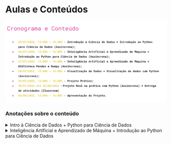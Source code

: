 # Aulas e Conteúdos

![Cronograma](images/cronograma.png)

### Anotações sobre o conteúdo

<details>
<summary>Intro à Ciência de Dados + Python para Ciência de Dados</summary>

# Currículo de um Cientista de Dados
- Geralmente um profissional multidisciplinar, podendo vir de diversas áreas
- Possui conhecimentos em:
    - R, Python e SQL (Linguagens de análise e extração de dados)
    - Estatística e AI/Machine Learning
    - Tableu, PowerBI, streamlit, etc… (Tecnologia de visualização de dados e criação de relatórios)
    - Negócios e produtos

# Mercado de Trabalho
- Setor de varejo/saúde/financeiro/marketing
    - 9 posição em alta em 2022
    - 60 mil vagas não ocupadas em 2021
    - Média salárial de 6k-9k

# Intro a Ciência de Dados

- Combinação de cic, estat e mat que pode ser usada interdisciplinarmente
- Processo de extrair info através de dados
- Identificar tendências
- Dados → Análise → Decisão → Ação
    - O que aconteceu?
    - Por que aconteceu?
    - Acontecerá novamente?
    - O que deve ser feito?


![Competencias](images/competencias.png)

# Tipos de Modelo
- Descrição de fenômenos do mundo real e digital
- Geração de valor a negócios
- Automatizar processos para operações de:
    - Inferência/Predição
    - Classificação
    - Agrupamento
    - Recomendação
    # Modelos de Classificação
      - Modelo supervisionado, rotulado manualmente
    # Modelos de Agrupamento/Clusterização
      - Enviar um conjunto de características para a máquina para ela atribuir à um modelo específico
        - Agrupa bancos de dados com características comuns
        - Eu, como humano, posso rotular esses grupos que são agrupados
    # Modelos de Recomendação
      - Modelo colaborativo → Renner, Netflix, Amazon
      - Modelo pessoal → Netflix, Instagram, Tiktok

# Etapas de Geração de um Modelo
![Divisão de Dados](images/divisao_dados.png)

- Entrada de Dados
  - Separados entre treinamento e teste, um com ajuda humana e outro para testar a capacidade da máquina
- Coleta/Organização
  - Dados podem vir de múltiplas fontes
  - Tipicamente desorganizados
  - A combinação de múltiplas fontes de dados tem como objetivo criar modelos mais acurados
- Tratamento
    - Descarte
        - Dados em brancco
        - Dados de má qualidade
        - Anomalias
    - Preenchimento de dados faltantes
        - Interpolação
        - Substituição por valores de média, moda ou mediana
    - Transformação
        - Normalização
        - Codificação
        - Engenharia de características
- Concepção do modelo
  - Separação da base de dados entre teste e treinamento
      - No treinamento a gente dá o rótulo das características, ou seja, o resultado com base na entrada
  - Escolha do modelo conforme a aplicação:
      - Classificação ou Predição
          - KNN
          - ARIMA
          - Long-Short Term Memory
          - Neural networks
          - …
      - Agrupamento
          - K-means
          - Mean-shift clustering
          - DBSCAN
          - Gaussian Mixture Models
          - …
      - Recomendação
          - Collaborative filtering
          - Content-based filtering
- Avaliação dos resultados
- Validação
    - Teste
        - Teste de hipótese (análise do p-valor) e confirmação de tese
        - Validação cruzada
        - Análise de métricas de avaliação
            - Acurácia, precisão, erro médio absoluto
    - Aprovação do resultado por gestores e clientes
- Implantação
      - Lançamento do modelo em produção
      - Geração de valor ao negócio
      - Monitoramento e aprimoramento contínuo do modelo
</details>

<details>
<summary>Inteligência Artificial e Aprendizado de Máquina + Introdução ao Python para Ciência de Dados</summary>

# Introdução à Inteligência Artificial

## Dividido em 4 definições:
- Pensamento humanizado

    > O fascinante esforço de fazer computadores pensar… Máquinas com mentes, no completo sentido literal. (Haugeland, 1985)
    >

    > A automação de atividades que associamos com pensamento humano, atividades como tomada de decisão, resolução de problema, aprendizado… (Bellman, 1978)
    >
- Pensamento racional

    > É o estudo das faculdades mentais através de modelos computacionais (Charniak e McDermott, 1985)
    >

    > É o estudo da computação que torna possível sentir, racionalizar, e agir. (Winston, 1992)
    >
- Agir humanamente

    > É a arte de construir máquinas que executam funções que demandam
    inteligência, quando executadas por pessoas. (Kurzweil, 1990)
    >

    > É o estudo de como fazer computadores realizarem coisas que, no
    momento, as pessoas fazem de maneira melhor. (Rich and Knight, 1991)
    >
- Agir racionalmente

    > Inteligência computacional é o estudo da criação de agentes
    inteligentes.” (Poole et al., 1998)
    >

    > IA se preocupa com comportamento inteligente em artefatos. (Nilsson, 1998)


# Teste de Turing
- Agir humanamente da máquina
- Um computador é aprovado no teste de Turing se um humano, após fazer uma série de perguntas, não sabe distinguir se as respostas são de uma máquina ou de outro humano.
- Para uma máquina passar nesse teste, demandaria:
    - Processamento de linguagem natural, ou seja, se comunicar em algum idioma
    - Representação de conhecimento, ou seja, armazenar o que vê e ouve
    - Raciocínio automático, ou seja, usar o conhecimento armazenado para responder perguntas e chegar à conclusões
    - Aprendizado de máquina, que é adaptar-se à novas circunstâncias, identificar padrões e fazer generalizações
# Atlas <3
- Boston Dynamics
- Área da robótica
- OBS.: Me lembra muito minha vontade de trabalhar com robótica, reabilitação, exoesqueletos e impulsos elétricos
# Dall-E
- Rede neural que reproduz imagens por instruções de texto
# Aprendizado de Máquina
- Sub-área do campo da inteligência artificial
- Capacidade da máquina de imitar o comportamento inteligente humano
- Divide-se em:
    - Aprendizado supervisionado (dados rotulados)
    - Aprendizado não-supervisionado (dados não-rotulados)
    - Aprendizado por reforço (tentativa e erro)

# Métricas de avaliação
- Matriz de confusão
![Matriz de Confusão](images/matriz_de_confusao.png)

- Métricas de avaliação de classificação
![Métricas Classificação](images/metricas_avaliacao.png)

- Diferença entre acurácia e precisão
    - O modelo acurado geralmente acerta o alvo, enquanto o preciso é ter consistência nos resultados
![Exemplos Acurácia e Precisão](images/exemplos_acuracia_precisao.png)

- Viés e Variância
    - É preferível que sejam baixos para que sejam resultados acurados e com pouco erro mínimo
![Modelos Viés e Variância](images/modelos_vies_variancia.png)

  - Nesse gráfico, é possível enxergar a relação entre viés e variância
![Graficos Viés e Variância](images/grafico_vies_variancia.png)

# Análise de Regressão
  - Objetiva gerar modelos matemáticos ajustados a um conjunto de dados
  - O modelo define e prevê padrões no conjunto de dados
  - O melhor modelo é definido de acordo com uma função de erro, a qual deve ser minimizada
  - Tipos comuns de modelos regressivos:
      - Linear
      - Polinomial
      - Logístico (Classificação Binária)
![Graficos Modelos Regressivos](images/graficos_modelos_regressivos.png)

# Modelo de regressão: avaliação de erro
- Funções comuns:
  - Erro médio absoluto (MAE)
  - Erro quadrático médio (MSE)
  - Raiz do erro quadrático médio (RMSE)
  - Erro percentual absoluto médio (MAPE)

# Processamento de Linguagem Natural
- Leitura, processamento e análise de escrita humana (linguagem natural) em idiomas como português, inglês, francês.
- Onde se aplica?
  -  Análise de sentimentos;
  -  Conversão automática de voz para texto ou vice-versa;
  -  Modelos de conversação;
  -  Gerador de texto
     -  Jornais;
     -  Artigos científicos;
     -  Livros de ficção.
- Artigo escrito pela própria IA para se descrever:
  > Can GPT3 write an academic paper on itself, with minimal human input?
  > https://hal.archives-ouvertes.fr/hal-03701250/document
![Cerebro com Várias Palavras](images/procLingNeural.png)


# Similaridade Semântica: Paragraph2Vec
- É um modelo de representação de texto que utiliza a similaridade semântica entre frases para gerar um vetor de dimensão fixa.
- Modelo Distributed Memory (DM): Uso de palavras do contexto para inferir uma palavra.
- Modelo Distributed Bag of Words (DBOW): Inferência de um conjunto de palavras associadas ao contexto de uma palavra de entrada.

# Reconhecimento de Entidades Nomeadas (NER)
- Treinamento de um modelo para reconhecer entidades nomeadas em um texto
- Modelos podem ser treinados: ("Dia 15/11/2021 será feriado", {'entities': [(4,14)], ['DATE']})
- Alguns pacotes disponibilizam modelos: NLTK, SpaCy, Stanford NER.
- Supervisionado

# Bibliotecas para PLN
- Word2Vec;
- Paragraph2Vec;
- FastText;
- SpaCy;
- SBERT;

# Redes Neurais Artificiais
- Redes Neurais Artificiais (R.N.A.) são redes neurais que utilizam a tecnologia de computação para aprender a reconhecer padrões em um conjunto de dados.
- RNAs são inspiradas no cérebro humano, que é capaz de aprender a reconhecer padrões em um conjunto de dados.
- Sua estrutura contém:
  - Neurônios;
  - Camadas:
    - Entrada;
    - Intermediárias;
    - Saída;
  - Sinapses (links|conexões) entre os neurônios;
  - Função de ativação;
  - Peso da sinapse (p).
- RNAs com mais de 3 camadas, incluindo a camada entrada e saída, são chamadas de redes profundas, modelos de aprendizagem profunda.
![Funcionamento do neurônio](images/neuronio.png)
- As camadas entre entrada e saída são chamadas de camadas ocultas.
- Tipos e aplicações
  - Rede Neural Recurrente (R.N.R.| R.N.N. em inglês)
    - ideal para séries temporais e predições (vendas, mercado, tempo).
  - Rede Neural Convolucional (R.N.C.| C.N.N. em inglês)
    - ideal para identificar padrões, reconhecimento de imagens e visão computacional.
  -

# A Rede Neural Perceptron
- É um modelo de aprendizado supervisionado para classificação binária;
- É uma rede neural cujos os pesos e inclinações podem ser treinados para produzir um vetor alvo que quando apresentamos tem que corresponder ao vetor de entrada.
- Criada em 1958 por Frank Rosenblatt;
- Modelo mais antigo;
- Composta por:
  - Uma entrada;
  - Uma saída;
  - Um neurônio.


</details>
